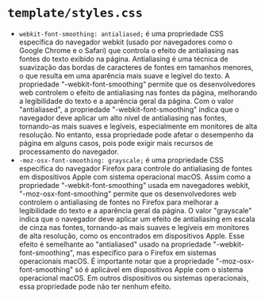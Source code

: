 # `template/styles.css`

- `webkit-font-smoothing: antialiased;` é uma propriedade CSS específica do navegador webkit (usado por navegadores como o Google Chrome e o Safari) que controla o efeito de antialiasing nas fontes do texto exibido na página. Antialiasing é uma técnica de suavização das bordas de caracteres de fontes em tamanhos menores, o que resulta em uma aparência mais suave e legível do texto. A propriedade "-webkit-font-smoothing" permite que os desenvolvedores web controlem o efeito de antialiasing nas fontes da página, melhorando a legibilidade do texto e a aparência geral da página. Com o valor "antialiased", a propriedade "-webkit-font-smoothing" indica que o navegador deve aplicar um alto nível de antialiasing nas fontes, tornando-as mais suaves e legíveis, especialmente em monitores de alta resolução. No entanto, essa propriedade pode afetar o desempenho da página em alguns casos, pois pode exigir mais recursos de processamento do navegador.
- `-moz-osx-font-smoothing: grayscale;` é uma propriedade CSS específica do navegador Firefox para controle do antialiasing de fontes em dispositivos Apple com sistema operacional macOS. Assim como a propriedade "-webkit-font-smoothing" usada em navegadores webkit, "-moz-osx-font-smoothing" permite que os desenvolvedores web controlem o antialiasing de fontes no Firefox para melhorar a legibilidade do texto e a aparência geral da página. O valor "grayscale" indica que o navegador deve aplicar um efeito de antialiasing em escala de cinza nas fontes, tornando-as mais suaves e legíveis em monitores de alta resolução, como os encontrados em dispositivos Apple. Esse efeito é semelhante ao "antialiased" usado na propriedade "-webkit-font-smoothing", mas específico para o Firefox em sistemas operacionais macOS. É importante notar que a propriedade "-moz-osx-font-smoothing" só é aplicável em dispositivos Apple com o sistema operacional macOS. Em outros dispositivos ou sistemas operacionais, essa propriedade pode não ter nenhum efeito.
